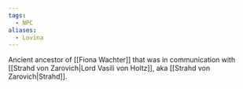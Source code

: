 ```yaml
---
tags:
  - NPC
aliases:
  - Lovina
---
```

Ancient ancestor of [[Fiona Wachter]] that was in communication with [[Strahd von Zarovich|Lord Vasili von Holtz]], aka [[Strahd von Zarovich|Strahd]].